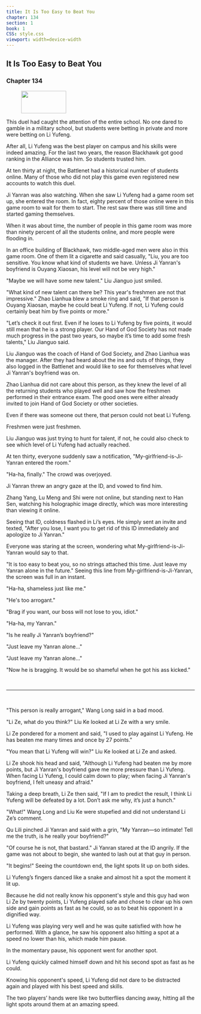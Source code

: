 ```yaml
---
title: It Is Too Easy to Beat You
chapter: 134
section: 1
book: 1
CSS: style.css
viewport: width=device-width
---
```


## It Is Too Easy to Beat You

### Chapter 134

<figure>
	<img src="../Images/gem.gif" alt="" id="gem" width="120" height="60" />
</figure>

This duel had caught the attention of the entire school. No one dared to gamble in a military school, but students were betting in private and more were betting on Li Yufeng.

After all, Li Yufeng was the best player on campus and his skills were indeed amazing. For the last two years, the reason Blackhawk got good ranking in the Alliance was him. So students trusted him.

At ten thirty at night, the Battlenet had a historical number of students online. Many of those who did not play this game even registered new accounts to watch this duel.

Ji Yanran was also watching. When she saw Li Yufeng had a game room set up, she entered the room. In fact, eighty percent of those online were in this game room to wait for them to start. The rest saw there was still time and started gaming themselves.

When it was about time, the number of people in this game room was more than ninety percent of all the students online, and more people were flooding in.

In an office building of Blackhawk, two middle-aged men were also in this game room. One of them lit a cigarette and said casually, "Liu, you are too sensitive. You know what kind of students we have. Unless Ji Yanran's boyfriend is Ouyang Xiaosan, his level will not be very high."

"Maybe we will have some new talent." Liu Jianguo just smiled.

"What kind of new talent can there be? This year's freshmen are not that impressive." Zhao Lianhua blew a smoke ring and said, "If that person is Ouyang Xiaosan, maybe he could beat Li Yufeng. If not, Li Yufeng could certainly beat him by five points or more."

"Let’s check it out first. Even if he loses to Li Yufeng by five points, it would still mean that he is a strong player. Our Hand of God Society has not made much progress in the past two years, so maybe it’s time to add some fresh talents," Liu Jianguo said.

Liu Jianguo was the coach of Hand of God Society, and Zhao Lianhua was the manager. After they had heard about the ins and outs of things, they also logged in the Battlenet and would like to see for themselves what level Ji Yanran's boyfriend was on.

Zhao Lianhua did not care about this person, as they knew the level of all the returning students who played well and saw how the freshmen performed in their entrance exam. The good ones were either already invited to join Hand of God Society or other societies.

Even if there was someone out there, that person could not beat Li Yufeng.

Freshmen were just freshmen.

Liu Jianguo was just trying to hunt for talent, if not, he could also check to see which level of Li Yufeng had actually reached.

At ten thirty, everyone suddenly saw a notification, "My-girlfriend-is-Ji-Yanran entered the room."

"Ha-ha, finally." The crowd was overjoyed.

Ji Yanran threw an angry gaze at the ID, and vowed to find him.

Zhang Yang, Lu Meng and Shi were not online, but standing next to Han Sen, watching his holographic image directly, which was more interesting than viewing it online.

Seeing that ID, coldness flashed in Li’s eyes. He simply sent an invite and texted, "After you lose, I want you to get rid of this ID immediately and apologize to Ji Yanran."

Everyone was staring at the screen, wondering what My-girlfriend-is-Ji-Yanran would say to that.

"It is too easy to beat you, so no strings attached this time. Just leave my Yanran alone in the future." Seeing this line from My-girlfriend-is-Ji-Yanran, the screen was full in an instant.

"Ha-ha, shameless just like me."

"He's too arrogant."

"Brag if you want, our boss will not lose to you, idiot."

"Ha-ha, my Yanran."

"Is he really Ji Yanran’s boyfriend?"

"Just leave my Yanran alone..."

"Just leave my Yanran alone..."

"Now he is bragging. It would be so shameful when he got his ass kicked."

<br>

*****

<br>


"This person is really arrogant," Wang Long said in a bad mood.

"Li Ze, what do you think?" Liu Ke looked at Li Ze with a wry smile.

Li Ze pondered for a moment and said, "I used to play against Li Yufeng. He has beaten me many times and once by 27 points."

"You mean that Li Yufeng will win?" Liu Ke looked at Li Ze and asked.

Li Ze shook his head and said, "Although Li Yufeng had beaten me by more points, but Ji Yanran's boyfriend gave me more pressure than Li Yufeng. When facing Li Yufeng, I could calm down to play; when facing Ji Yanran's boyfriend, I felt uneasy and afraid."

Taking a deep breath, Li Ze then said, "If I am to predict the result, I think Li Yufeng will be defeated by a lot. Don’t ask me why, it’s just a hunch."

"What!" Wang Long and Liu Ke were stupefied and did not understand Li Ze’s comment.

Qu Lili pinched Ji Yanran and said with a grin, "My Yanran—so intimate! Tell me the truth, is he really your boyfriend?"

"Of course he is not, that bastard." Ji Yanran stared at the ID angrily. If the game was not about to begin, she wanted to lash out at that guy in person.

"It begins!" Seeing the countdown end, the light spots lit up on both sides.

Li Yufeng’s fingers danced like a snake and almost hit a spot the moment it lit up.

Because he did not really know his opponent's style and this guy had won Li Ze by twenty points, Li Yufeng played safe and chose to clear up his own side and gain points as fast as he could, so as to beat his opponent in a dignified way.

Li Yufeng was playing very well and he was quite satisfied with how he performed. With a glance, he saw his opponent also hitting a spot at a speed no lower than his, which made him pause.

In the momentary pause, his opponent went for another spot.

Li Yufeng quickly calmed himself down and hit his second spot as fast as he could.

Knowing his opponent's speed, Li Yufeng did not dare to be distracted again and played with his best speed and skills.

The two players’ hands were like two butterflies dancing away, hitting all the light spots around them at an amazing speed.